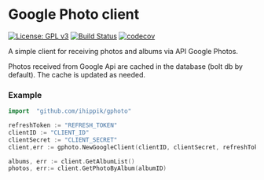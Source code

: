 # Google Photo client

[![License: GPL v3](https://img.shields.io/badge/License-GPLv3-blue.svg)](https://www.gnu.org/licenses/gpl-3.0)
[![Build Status](https://travis-ci.com/ihippik/gphoto.svg?branch=master)](https://travis-ci.com/ihippik/gphoto)
[![codecov](https://codecov.io/gh/ihippik/gphoto/branch/master/graph/badge.svg)](https://codecov.io/gh/ihippik/gphoto)

A simple client for receiving photos and albums via API Google Photos.

Photos received from Google Api are cached in the database (bolt db by default).
The cache is updated as needed.

### Example
```go
import 	"github.com/ihippik/gphoto"

refreshToken := "REFRESH_TOKEN"
clientID := "CLIENT_ID"
clientSecret := "CLIENT_SECRET"
client,err := gphoto.NewGoogleClient(clientID, clientSecret, refreshToken)

albums, err := client.GetAlbumList()
photos, err:= client.GetPhotoByAlbum(albumID)
```

